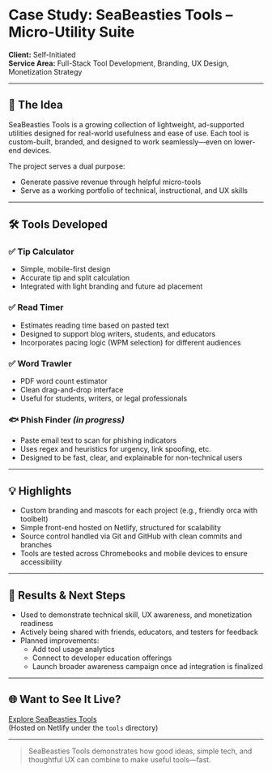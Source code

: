 # Case Study: SeaBeasties Tools – Micro-Utility Suite

**Client:** Self-Initiated  
**Service Area:** Full-Stack Tool Development, Branding, UX Design, Monetization Strategy

---

## 🐳 The Idea

SeaBeasties Tools is a growing collection of lightweight, ad-supported utilities designed for real-world usefulness and ease of use. Each tool is custom-built, branded, and designed to work seamlessly—even on lower-end devices.

The project serves a dual purpose:
- Generate passive revenue through helpful micro-tools
- Serve as a working portfolio of technical, instructional, and UX skills

---

## 🛠️ Tools Developed

### ✅ Tip Calculator  
- Simple, mobile-first design  
- Accurate tip and split calculation  
- Integrated with light branding and future ad placement

### ✅ Read Timer  
- Estimates reading time based on pasted text  
- Designed to support blog writers, students, and educators  
- Incorporates pacing logic (WPM selection) for different audiences

### ✅ Word Trawler  
- PDF word count estimator  
- Clean drag-and-drop interface  
- Useful for students, writers, or legal professionals

### 🐟 Phish Finder *(in progress)*  
- Paste email text to scan for phishing indicators  
- Uses regex and heuristics for urgency, link spoofing, etc.  
- Designed to be fast, clear, and explainable for non-technical users

---

## 💡 Highlights

- Custom branding and mascots for each project (e.g., friendly orca with toolbelt)
- Simple front-end hosted on Netlify, structured for scalability
- Source control handled via Git and GitHub with clean commits and branches
- Tools are tested across Chromebooks and mobile devices to ensure accessibility

---

## 🔁 Results & Next Steps

- Used to demonstrate technical skill, UX awareness, and monetization readiness
- Actively being shared with friends, educators, and testers for feedback
- Planned improvements:
  - Add tool usage analytics
  - Connect to developer education offerings
  - Launch broader awareness campaign once ad integration is finalized

---

## 🌐 Want to See It Live?

[Explore SeaBeasties Tools](https://developer-you.netlify.app/tools)  
(Hosted on Netlify under the `tools` directory)

---

> SeaBeasties Tools demonstrates how good ideas, simple tech, and thoughtful UX can combine to make useful tools—fast.
